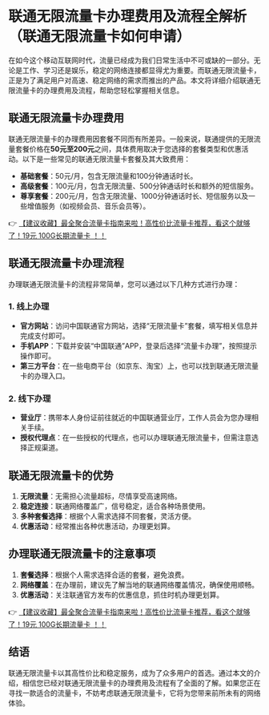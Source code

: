 # 联通无限流量卡办理费用及流程全解析（联通无限流量卡如何申请）

在如今这个移动互联网时代，流量已经成为我们日常生活中不可或缺的一部分。无论是工作、学习还是娱乐，稳定的网络连接都显得尤为重要。而联通无限流量卡，正是为了满足用户对高速、稳定网络的需求而推出的产品。本文将详细介绍联通无限流量卡的办理费用及流程，帮助您轻松掌握相关信息。

## 联通无限流量卡办理费用

联通无限流量卡的办理费用因套餐不同而有所差异。一般来说，联通提供的无限流量套餐价格在**50元至200元**之间，具体费用取决于您选择的套餐类型和优惠活动。以下是一些常见的联通无限流量卡套餐及其大致费用：

- **基础套餐**：50元/月，包含无限流量和100分钟通话时长。
- **高级套餐**：100元/月，包含无限流量、500分钟通话时长和额外的短信服务。
- **尊享套餐**：200元/月，包含无限流量、1000分钟通话时长、短信服务以及一些增值服务（如视频会员、音乐会员等）。

👉 [【建议收藏】最全聚合流量卡指南来啦！高性价比流量卡推荐，看这个就够了！19元 100G长期流量卡 ！！](https://bit.ly/Liuliangka)

## 联通无限流量卡办理流程

办理联通无限流量卡的流程非常简单，您可以通过以下几种方式进行办理：

### 1. 线上办理

- **官方网站**：访问中国联通官方网站，选择“无限流量卡”套餐，填写相关信息并完成支付即可。
- **手机APP**：下载并安装“中国联通”APP，登录后选择“流量卡办理”，按照提示操作即可。
- **第三方平台**：在一些电商平台（如京东、淘宝）上，也可以找到联通无限流量卡的办理入口。

### 2. 线下办理

- **营业厅**：携带本人身份证前往就近的中国联通营业厅，工作人员会为您办理相关手续。
- **授权代理点**：在一些授权的代理点，也可以办理联通无限流量卡，但需注意选择正规渠道。

## 联通无限流量卡的优势

1. **无限流量**：无需担心流量超标，尽情享受高速网络。
2. **稳定连接**：联通网络覆盖广，信号稳定，适合各种场景使用。
3. **多种套餐选择**：根据个人需求选择不同套餐，灵活方便。
4. **优惠活动**：经常推出各种优惠活动，办理更划算。

## 办理联通无限流量卡的注意事项

1. **套餐选择**：根据个人需求选择合适的套餐，避免浪费。
2. **网络覆盖**：在办理前，建议先了解当地的联通网络覆盖情况，确保使用顺畅。
3. **优惠活动**：关注联通官方发布的优惠信息，抓住时机办理更划算。

👉 [【建议收藏】最全聚合流量卡指南来啦！高性价比流量卡推荐，看这个就够了！19元 100G长期流量卡 ！！](https://bit.ly/Liuliangka)

## 结语

联通无限流量卡以其高性价比和稳定服务，成为了众多用户的首选。通过本文的介绍，相信您已经对联通无限流量卡的办理费用及流程有了全面的了解。如果您正在寻找一款适合的流量卡，不妨考虑联通无限流量卡，它将为您带来前所未有的网络体验。